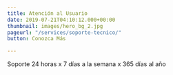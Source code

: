 ```yaml
---
title: Atención al Usuario
date: 2019-07-21T04:10:12.000+00:00
thumbnail: images/hero_bg_2.jpg
pageurl: "/services/soporte-tecnico/"
button: Conozca Más

---
```

Soporte 24 horas x 7 días a la semana x 365 días al año